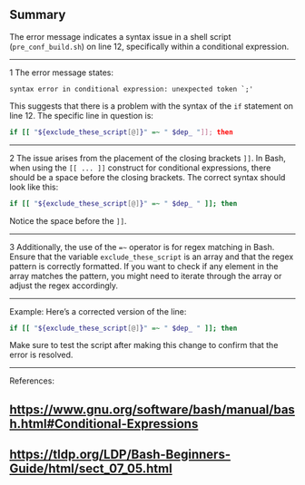 ## Summary
The error message indicates a syntax issue in a shell script (`pre_conf_build.sh`) on line 12, specifically within a conditional expression.

---

1
The error message states: 
```
syntax error in conditional expression: unexpected token `;'
```
This suggests that there is a problem with the syntax of the `if` statement on line 12. The specific line in question is:
```bash
if [[ "${exclude_these_script[@]}" =~ " $dep_ "]]; then
```

---

2
The issue arises from the placement of the closing brackets `]]`. In Bash, when using the `[[ ... ]]` construct for conditional expressions, there should be a space before the closing brackets. The correct syntax should look like this:
```bash
if [[ "${exclude_these_script[@]}" =~ " $dep_ " ]]; then
```
Notice the space before the `]]`.

---

3
Additionally, the use of the `=~` operator is for regex matching in Bash. Ensure that the variable `exclude_these_script` is an array and that the regex pattern is correctly formatted. If you want to check if any element in the array matches the pattern, you might need to iterate through the array or adjust the regex accordingly.

---

Example:
Here’s a corrected version of the line:
```bash
if [[ "${exclude_these_script[@]}" =~ " $dep_ " ]]; then
```
Make sure to test the script after making this change to confirm that the error is resolved.

---

References:
## https://www.gnu.org/software/bash/manual/bash.html#Conditional-Expressions
## https://tldp.org/LDP/Bash-Beginners-Guide/html/sect_07_05.html